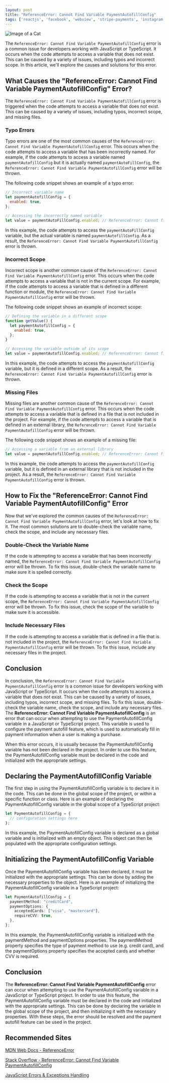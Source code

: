 ```yaml
---
layout: post
title: "ReferenceError: Cannot Find Variable PaymentAutofillConfig"
tags: ['reactjs', 'facebook', 'webview', 'stripe-payments', 'instagram']
---
```


![Image of a Cat](http://source.unsplash.com/1600x900/?cat)

The `ReferenceError: Cannot Find Variable PaymentAutofillConfig` error is a common issue for developers working with JavaScript or TypeScript. It occurs when the code attempts to access a variable that does not exist. This can be caused by a variety of issues, including typos and incorrect scope. In this article, we'll explore the causes and solutions for this error.

## What Causes the "ReferenceError: Cannot Find Variable PaymentAutofillConfig" Error?

The `ReferenceError: Cannot Find Variable PaymentAutofillConfig` error is triggered when the code attempts to access a variable that does not exist. This can be caused by a variety of issues, including typos, incorrect scope, and missing files.

### Typo Errors

Typo errors are one of the most common causes of the `ReferenceError: Cannot Find Variable PaymentAutofillConfig` error. This occurs when the code attempts to access a variable that has been incorrectly named. For example, if the code attempts to access a variable named `paymentAutofillConfig` but it is actually named `paymentAutoFillConfig`, the `ReferenceError: Cannot Find Variable PaymentAutofillConfig` error will be thrown.

The following code snippet shows an example of a typo error:

```javascript
// Incorrect variable name
let paymentAutofillConfig = {
  enabled: true,
};

// Accessing the incorrectly named variable
let value = paymentAutoFillConfig.enabled; // ReferenceError: Cannot find variable: paymentAutofillConfig
```

In this example, the code attempts to access the `paymentAutoFillConfig` variable, but the actual variable is named `paymentAutofillConfig`. As a result, the `ReferenceError: Cannot Find Variable PaymentAutofillConfig` error is thrown.

### Incorrect Scope

Incorrect scope is another common cause of the `ReferenceError: Cannot Find Variable PaymentAutofillConfig` error. This occurs when the code attempts to access a variable that is not in the current scope. For example, if the code attempts to access a variable that is defined in a different function or module, the `ReferenceError: Cannot Find Variable PaymentAutofillConfig` error will be thrown.

The following code snippet shows an example of incorrect scope:

```javascript
// Defining the variable in a different scope
function getValue() {
  let paymentAutofillConfig = {
    enabled: true,
  };
}

// Accessing the variable outside of its scope
let value = paymentAutofillConfig.enabled; // ReferenceError: Cannot find variable: paymentAutofillConfig
```

In this example, the code attempts to access the `paymentAutofillConfig` variable, but it is defined in a different scope. As a result, the `ReferenceError: Cannot Find Variable PaymentAutofillConfig` error is thrown.

### Missing Files

Missing files are another common cause of the `ReferenceError: Cannot Find Variable PaymentAutofillConfig` error. This occurs when the code attempts to access a variable that is defined in a file that is not included in the project. For example, if the code attempts to access a variable that is defined in an external library, the `ReferenceError: Cannot Find Variable PaymentAutofillConfig` error will be thrown.

The following code snippet shows an example of a missing file:

```javascript
// Accessing a variable from an external library
let value = paymentAutofillConfig.enabled; // ReferenceError: Cannot find variable: paymentAutofillConfig
```

In this example, the code attempts to access the `paymentAutofillConfig` variable, but it is defined in an external library that is not included in the project. As a result, the `ReferenceError: Cannot Find Variable PaymentAutofillConfig` error is thrown.

## How to Fix the "ReferenceError: Cannot Find Variable PaymentAutofillConfig" Error

Now that we've explored the common causes of the `ReferenceError: Cannot Find Variable PaymentAutofillConfig` error, let's look at how to fix it. The most common solutions are to double-check the variable name, check the scope, and include any necessary files.

### Double-Check the Variable Name

If the code is attempting to access a variable that has been incorrectly named, the `ReferenceError: Cannot Find Variable PaymentAutofillConfig` error will be thrown. To fix this issue, double-check the variable name to make sure it is spelled correctly.

### Check the Scope

If the code is attempting to access a variable that is not in the current scope, the `ReferenceError: Cannot Find Variable PaymentAutofillConfig` error will be thrown. To fix this issue, check the scope of the variable to make sure it is accessible.

### Include Necessary Files

If the code is attempting to access a variable that is defined in a file that is not included in the project, the `ReferenceError: Cannot Find Variable PaymentAutofillConfig` error will be thrown. To fix this issue, include any necessary files in the project.

## Conclusion

In conclusion, the `ReferenceError: Cannot Find Variable PaymentAutofillConfig` error is a common issue for developers working with JavaScript or TypeScript. It occurs when the code attempts to access a variable that does not exist. This can be caused by a variety of issues, including typos, incorrect scope, and missing files. To fix this issue, double-check the variable name, check the scope, and include any necessary files.
The **ReferenceError: Cannot Find Variable PaymentAutofillConfig** is an error that can occur when attempting to use the PaymentAutofillConfig variable in a JavaScript or TypeScript project. This variable is used to configure the payment autofill feature, which is used to automatically fill in payment information when a user is making a purchase.

When this error occurs, it is usually because the PaymentAutofillConfig variable has not been declared in the project. In order to use this feature, the PaymentAutofillConfig variable must be declared in the code and initialized with the appropriate settings.

## Declaring the PaymentAutofillConfig Variable

The first step in using the PaymentAutofillConfig variable is to declare it in the code. This can be done in the global scope of the project, or within a specific function or class. Here is an example of declaring the PaymentAutofillConfig variable in the global scope of a TypeScript project:

```typescript
let PaymentAutofillConfig = {
  // configuration settings here
};
```

In this example, the PaymentAutofillConfig variable is declared as a global variable and is initialized with an empty object. This object can then be populated with the appropriate configuration settings.

## Initializing the PaymentAutofillConfig Variable

Once the PaymentAutofillConfig variable has been declared, it must be initialized with the appropriate settings. This can be done by adding the necessary properties to the object. Here is an example of initializing the PaymentAutofillConfig variable in a TypeScript project:

```typescript
let PaymentAutofillConfig = {
  paymentMethod: "creditCard",
  paymentOptions: {
    acceptedCards: ["visa", "mastercard"],
    requireCVV: true,
  },
};
```

In this example, the PaymentAutofillConfig variable is initialized with the paymentMethod and paymentOptions properties. The paymentMethod property specifies the type of payment method to use (e.g. credit card), and the paymentOptions property specifies the accepted cards and whether CVV is required.

## Conclusion

The **ReferenceError: Cannot Find Variable PaymentAutofillConfig** error can occur when attempting to use the PaymentAutofillConfig variable in a JavaScript or TypeScript project. In order to use this feature, the PaymentAutofillConfig variable must be declared in the code and initialized with the appropriate settings. This can be done by declaring the variable in the global scope of the project, and then initializing it with the necessary properties. With these steps, the error should be resolved and the payment autofill feature can be used in the project.
## Recommended Sites

[MDN Web Docs - ReferenceError](https://developer.mozilla.org/en-US/docs/Web/JavaScript/Reference/Errors/ReferenceError)

[Stack Overflow - ReferenceError: Cannot Find Variable PaymentAutofillConfig](https://stackoverflow.com/questions/55502082/referenceerror-cannot-find-variable-paymentautofillconfig)

[JavaScript Errors & Exceptions Handling](https://www.tutorialsteacher.com/javascript/javascript-errors-exceptions)